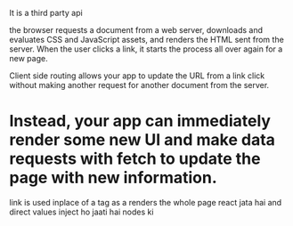 It is a third party api

the browser requests a document from a web server, downloads and evaluates CSS and JavaScript assets, and renders the HTML sent from the server. When the user clicks a link, it starts the process all over again for a new page.

Client side routing allows your app to update the URL from a link click without making another request for another document from the server. 

# Instead, your app can immediately render some new UI and make data requests with fetch to update the page with new information.


link is used inplace of a tag as a renders the whole page 
react jata hai and direct values inject ho jaati hai nodes ki